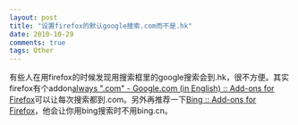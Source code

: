 ```yaml
---
layout: post
title: "设置firefox的默认google搜索.com而不是.hk"
date: 2010-10-29
comments: true
tags: Other
---
```

有些人在用firefox的时候发现用搜索框里的google搜索会到.hk，很不方便。其实firefox有个addon<a href="https://addons.mozilla.org/en-US/firefox/addon/51000/">always ".com" - Google.com (in English) :: Add-ons for Firefox</a>可以让每次搜索都到.com。另外再推荐一下<a href="https://addons.mozilla.org/en-US/firefox/addon/10434/">Bing :: Add-ons for Firefox</a>，他会让你用bing搜索时不用bing.cn。<br /><blockquote></blockquote><br /><br />